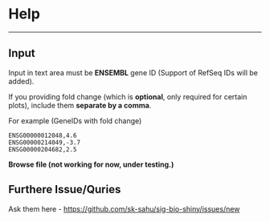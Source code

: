 # Help
***

## Input 
Input in text area must be **ENSEMBL** gene ID (Support of RefSeq IDs will be added).

If you providing fold change (which is **optional**, only required for certain plots), include them **separate by a comma**.

For example (GeneIDs with fold change)
```
ENSG00000012048,4.6
ENSG00000214049,-3.7
ENSG00000204682,2.5
```
**Browse file (not working for now, under testing.)**

## Furthere Issue/Quries
Ask them here - https://github.com/sk-sahu/sig-bio-shiny/issues/new
